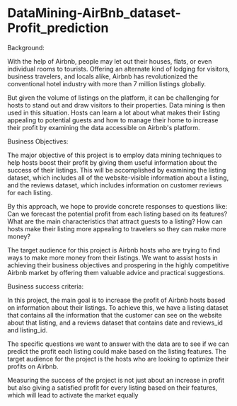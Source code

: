 # DataMining-AirBnb_dataset-Profit_prediction
Background:

With the help of Airbnb, people may let out their houses, flats, or even individual rooms to tourists. Offering an alternate kind of lodging for visitors, business travelers, and locals alike, Airbnb has revolutionized the conventional hotel industry with more than 7 million listings globally.

But given the volume of listings on the platform, it can be challenging for hosts to stand out and draw visitors to their properties. Data mining is then used in this situation. Hosts can learn a lot about what makes their listing appealing to potential guests and how to manage their home to increase their profit by examining the data accessible on Airbnb's platform.

Business Objectives:

The major objective of this project is to employ data mining techniques to help hosts boost their profit by giving them useful information about the success of their listings. This will be accomplished by examining the listing dataset, which includes all of the website-visible information about a listing, and the reviews dataset, which includes information on customer reviews for each listing.

By this approach, we hope to provide concrete responses to questions like: Can we forecast the potential profit from each listing based on its features? What are the main characteristics that attract guests to a listing? How can hosts make their listing more appealing to travelers so they can make more money?

The target audience for this project is Airbnb hosts who are trying to find ways to make more money from their listings. We want to assist hosts in achieving their business objectives and prospering in the highly competitive Airbnb market by offering them valuable advice and practical suggestions.

Business success criteria:

In this project, the main goal is to increase the profit of Airbnb hosts based on information about their listings. To achieve this, we have a listing dataset that contains all the information that the customer can see on the website about that listing, and a reviews dataset that contains date and reviews_id and listing_id.

The specific questions we want to answer with the data are to see if we can predict the profit each listing could make based on the listing features. The target audience for the project is the hosts who are looking to optimize their profits on Airbnb.

Measuring the success of the project is not just about an increase in profit but also giving a satisfied profit for every listing based on their features, which will lead to activate the market equally
